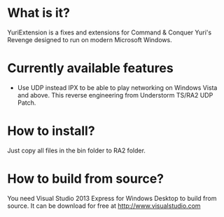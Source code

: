 # What is it?
YuriExtension is a fixes and extensions for Command &amp; Conquer Yuri's Revenge designed to run on modern Microsoft Windows.

# Currently available features
- Use UDP instead IPX to be able to play networking on Windows Vista and above.
This reverse engineering from Understorm TS/RA2 UDP Patch.

# How to install?
Just copy all files in the bin folder to RA2 folder.

# How to build from source?
You need Visual Studio 2013 Express for Windows Desktop to build from source. It can be download for free at http://www.visualstudio.com
